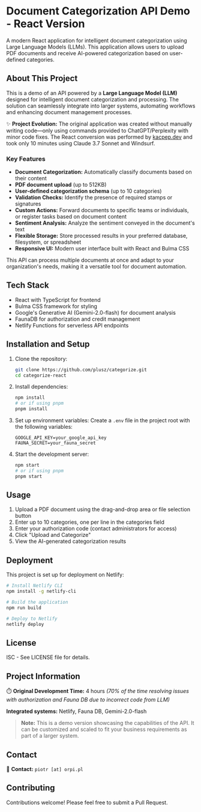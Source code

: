 # Document Categorization API Demo - React Version

A modern React application for intelligent document categorization using Large Language Models (LLMs). This application allows users to
upload PDF documents and receive AI-powered categorization based on user-defined categories.

## About This Project

This is a demo of an API powered by a **Large Language Model (LLM)** designed for intelligent document categorization and processing. The
solution can seamlessly integrate into larger systems, automating workflows and enhancing document management processes.

✨ **Project Evolution:** The original application was created without manually writing code—only using commands provided to
ChatGPT/Perplexity with minor code fixes. The React conversion was performed by [kacpep.dev](https://kacpep.dev) and took only 10 minutes
using Claude 3.7 Sonnet and Windsurf.

### Key Features

- **Document Categorization:** Automatically classify documents based on their content
- **PDF document upload** (up to 512KB)
- **User-defined categorization schema** (up to 10 categories)
- **Validation Checks:** Identify the presence of required stamps or signatures
- **Custom Actions:** Forward documents to specific teams or individuals, or register tasks based on document content
- **Sentiment Analysis:** Analyze the sentiment conveyed in the document's text
- **Flexible Storage:** Store processed results in your preferred database, filesystem, or spreadsheet
- **Responsive UI:** Modern user interface built with React and Bulma CSS

This API can process multiple documents at once and adapt to your organization's needs, making it a versatile tool for document automation.

## Tech Stack

- React with TypeScript for frontend
- Bulma CSS framework for styling
- Google's Generative AI (Gemini-2.0-flash) for document analysis
- FaunaDB for authorization and credit management
- Netlify Functions for serverless API endpoints

## Installation and Setup

1. Clone the repository:

   ```bash
   git clone https://github.com/plusz/categorize.git
   cd categorize-react
   ```

2. Install dependencies:

   ```bash
   npm install
   # or if using pnpm
   pnpm install
   ```

3. Set up environment variables: Create a `.env` file in the project root with the following variables:

   ```
   GOOGLE_API_KEY=your_google_api_key
   FAUNA_SECRET=your_fauna_secret
   ```

4. Start the development server:
   ```bash
   npm start
   # or if using pnpm
   pnpm start
   ```

## Usage

1. Upload a PDF document using the drag-and-drop area or file selection button
2. Enter up to 10 categories, one per line in the categories field
3. Enter your authorization code (contact administrators for access)
4. Click "Upload and Categorize"
5. View the AI-generated categorization results

## Deployment

This project is set up for deployment on Netlify:

```bash
# Install Netlify CLI
npm install -g netlify-cli

# Build the application
npm run build

# Deploy to Netlify
netlify deploy
```

## License

ISC - See LICENSE file for details.

## Project Information

⏱️ **Original Development Time:** 4 hours _(70% of the time resolving issues with authorization and Fauna DB due to incorrect code from
LLM)_

**Integrated systems:** Netlify, Fauna DB, Gemini-2.0-flash

> **Note:** This is a demo version showcasing the capabilities of the API. It can be customized and scaled to fit your business requirements
> as part of a larger system.

## Contact

📧 **Contact:** `piotr [at] orpi.pl`

## Contributing

Contributions welcome! Please feel free to submit a Pull Request.
